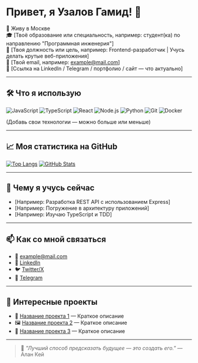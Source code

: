 # Привет, я Узалов Гамид! 👋

📍 Живу в Москве  
🎓 [Твоё образование или специальность, например: студент(ка) по направлению "Программная инженерия"]  
💼 [Твоя должность или цель, например: Frontend-разработчик | Учусь делать крутые веб-приложения]  
📧 [Твой email, например: example@mail.com]  
🔗 [Ссылка на LinkedIn / Telegram / портфолио / сайт — что актуально]

---

## 🛠️ Что я использую

![JavaScript](https://img.shields.io/badge/-JavaScript-F7DF1E?logo=javascript&logoColor=black)
![TypeScript](https://img.shields.io/badge/-TypeScript-3178C6?logo=typescript&logoColor=white)
![React](https://img.shields.io/badge/-React-61DAFB?logo=react&logoColor=black)
![Node.js](https://img.shields.io/badge/-Node.js-339933?logo=node.js&logoColor=white)
![Python](https://img.shields.io/badge/-Python-3776AB?logo=python&logoColor=white)
![Git](https://img.shields.io/badge/-Git-F05032?logo=git&logoColor=white)
![Docker](https://img.shields.io/badge/-Docker-2496ED?logo=docker&logoColor=white)

(Добавь свои технологии — можно больше или меньше)

---

## 📈 Моя статистика на GitHub

[![Top Langs](https://github-readme-stats.vercel.app/api/top-langs/?username=Uzalov-Gamid&layout=compact&theme=radical)](https://github.com/Uzalov-Gamid)
[![GitHub Stats](https://github-readme-stats.vercel.app/api?username=Uzalov-Gamid&show_icons=true&theme=radical)](https://github.com/Uzalov-Gamid)

---

## 🌱 Чему я учусь сейчас

- [Например: Разработка REST API с использованием Express]
- [Например: Погружение в архитектуру приложений]
- [Например: Изучаю TypeScript и TDD]

---

## 📫 Как со мной связаться

- 📧 [example@mail.com](mailto:example@mail.com)
- 💼 [LinkedIn](https://linkedin.com/in/...)
- 🐦 [Twitter/X](https://twitter.com/...)
- 📱 [Telegram](https://t.me/...)

---

## 🎯 Интересные проекты

- 🔧 [Название проекта 1](https://github.com/ТВОЙ_ЛОГИН/проект1) — Краткое описание
- 🖼️ [Название проекта 2](https://github.com/ТВОЙ_ЛОГИН/проект2) — Краткое описание
- 🚀 [Название проекта 3](https://github.com/ТВОЙ_ЛОГИН/проект3) — Краткое описание

---

> 💬 *"Лучший способ предсказать будущее — это создать его."* — Алан Кей
